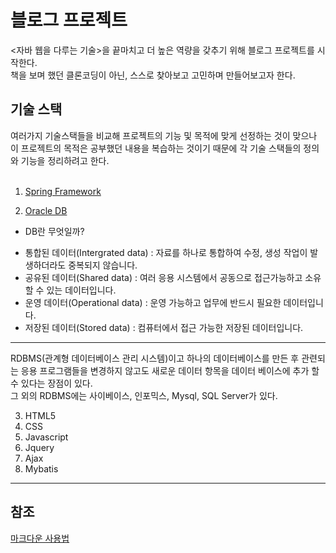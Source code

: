 # 블로그 프로젝트
<자바 웹을 다루는 기술>을 끝마치고 더 높은 역량을 갖추기 위해 블로그 프로젝트를 시작한다.<br>
책을 보며 했던 클론코딩이 아닌, 스스로 찾아보고 고민하며 만들어보고자 한다.

## 기술 스택
여러가지 기술스택들을 비교해 프로젝트의 기능 및 목적에 맞게 선정하는 것이 맞으나 이 프로젝트의 목적은
공부했던 내용을 복습하는 것이기 때문에 각 기술 스택들의 정의와 기능을 정리하려고 한다.<br>
<br>

1) [Spring Framework](https://khj93.tistory.com/entry/Spring-Spring-Framework%EB%9E%80-%EA%B8%B0%EB%B3%B8-%EA%B0%9C%EB%85%90-%ED%95%B5%EC%8B%AC-%EC%A0%95%EB%A6%AC) <br>

2) [Oracle DB](https://opentutorials.org/course/3162/19527)
* DB란 무엇일까?<br>
- 통합된 데이터(Intergrated data) : 자료를 하나로 통합하여 수정, 생성 작업이 발생하더라도 중복되지 않습니다.
- 공유된 데이터(Shared data) : 여러 응용 시스템에서 공동으로 접근가능하고 소유할 수 있는 데이터입니다.
- 운영 데이터(Operational data) : 운영 가능하고 업무에 반드시 필요한 데이터입니다.
- 저장된 데이터(Stored data) : 컴퓨터에서 접근 가능한 저장된 데이터입니다.
<hr/>

RDBMS(관계형 데이터베이스 관리 시스템)이고 하나의 데이터베이스를 만든 후 관련되는 응용 프로그램들을 변경하지 않고도
새로운 데이터 항목을 데이터 베이스에 추가 할 수 있다는 장점이 있다.<br>
그 외의 RDBMS에는 사이베이스, 인포믹스, Mysql, SQL Server가 있다.

3) HTML5
4) CSS
5) Javascript
6) Jquery
7) Ajax
8) Mybatis





<hr/>

## 참조
[마크다운 사용법](https://gist.github.com/ihoneymon/652be052a0727ad59601)
